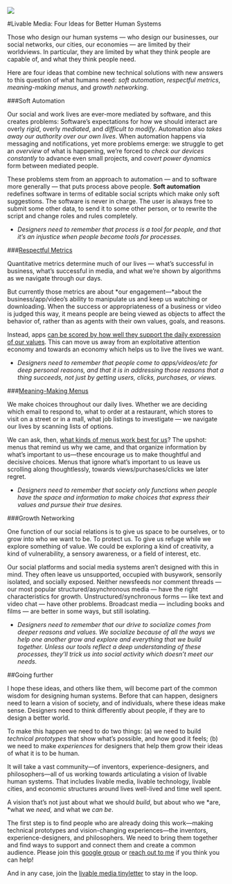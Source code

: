 ![](https://medium2.global.ssl.fastly.net/max/6044/1*P6M5v9YVpMEls10rQkEtZw.png)

#Livable Media: Four Ideas for Better Human Systems

Those who design our human systems — who design our businesses, our social networks, our cities, our economies — are limited by their worldviews. In particular, they are limited by what they think people are capable of, and what they think people need.

Here are four ideas that combine new technical solutions with new answers to this question of what humans need: *soft automation*, *respectful metrics*, *meaning-making menus*, and *growth networking*.

###Soft Automation

Our social and work lives are ever-more mediated by software, and this creates problems: Software’s expectations for how we should interact are overly *rigid*, overly *mediated*, and *difficult to modify*. Automation also *takes away our authority over our own lives*. When automation happens via messaging and notifications, yet more problems emerge: we struggle to get an *overview* of what is happening, we’re forced to *check our devices constantly* to advance even small projects, and *covert power dynamics* form between mediated people.

These problems stem from an approach to automation — and to software more generally — that puts process above people. **Soft automation** redefines software in terms of editable social scripts which make only soft suggestions. The software is never in charge. The user is always free to submit some other data, to send it to some other person, or to rewrite the script and change roles and rules completely.

* *Designers need to remember that process is a tool for people, and that it’s an injustice when people become tools for processes.*

###[Respectful Metrics](http://nxhx.org/maximizing/)

Quantitative metrics determine much of our lives — what’s successful in business, what’s successful in media, and what we’re shown by algorithms as we navigate through our days.

But currently those metrics are about *our engagement—*about the business/app/video’s ability to manipulate us and keep us watching or downloading. When the success or appropriateness of a business or video is judged this way, it means people are being viewed as objects to affect the behavior of, rather than as agents with their own values, goals, and reasons.

Instead, apps [can be scored by how well they support the daily expression of our values](http://nxhx.org/maximizing/). This can move us away from an exploitative attention economy and towards an economy which helps us to live the lives we want.

* *Designers need to remember that people come to apps/videos/etc for deep personal reasons, and that it is in addressing those reasons that a thing succeeds, not just by getting users, clicks, purchases, or views.*

###[Meaning-Making Menus](http://nxhx.org/Choicemaking/)

We make choices throughout our daily lives. Whether we are deciding which email to respond to, what to order at a restaurant, which stores to visit on a street or in a mall, what job listings to investigate — we navigate our lives by scanning lists of options.

We can ask, then, [what kinds of menus work best for us](http://nxhx.org/dfa/)? The upshot: menus that remind us why we came, and that organize information by what’s important to us—these encourage us to make thoughtful and decisive choices. Menus that ignore what’s important to us leave us scrolling along thoughtlessly, towards views/purchases/clicks we later regret.

* *Designers need to remember that society only functions when people have the space and information to make choices that express their values and pursue their true desires.*

###Growth Networking

One function of our social relations is to give us space to be ourselves, or to grow into who we want to be. To protect us. To give us refuge while we explore something of value. We could be exploring a kind of creativity, a kind of vulnerability, a sensory awareness, or a field of interest, etc.

Our social platforms and social media systems aren’t designed with this in mind. They often leave us unsupported, occupied with busywork, sensorily isolated, and socially exposed. Neither newsfeeds nor comment threads — our most popular structured/asynchronous media — have the right characteristics for growth. Unstructured/synchronous forms — like text and video chat — have other problems. Broadcast media — including books and films — are better in some ways, but still isolating.

* *Designers need to remember that our drive to socialize comes from deeper reasons and values. We socialize because of all the ways we help one another grow and explore and everything that we build together. Unless our tools reflect a deep understanding of these processes, they’ll trick us into social activity which doesn’t meet our needs.*

##Going further

I hope these ideas, and others like them, will become part of the common wisdom for designing human systems. Before that can happen, designers need to learn a vision of society, and of individuals, where these ideas make sense. Designers need to think differently about people, if they are to design a better world.

To make this happen we need to do two things: (a) we need to build *technical prototypes* that show what’s possible, and how good it feels; (b) we need to make *experiences* for designers that help them grow their ideas of what it is to be human.

It will take a vast community—of inventors, experience-designers, and philosophers—all of us working towards articulating a vision of livable human systems. That includes livable media, livable technology, livable cities, and economic structures around lives well-lived and time well spent.

A vision that’s not just about what we should *build*, but about who we *are, *what we *need,* and what we *can be*.

The first step is to find people who are already doing this work—making technical prototypes and vision-changing experiences—the inventors, experience-designers, and philosophers. We need to bring them together and find ways to support and connect them and create a common audience. Please join this [google group](https://groups.google.com/forum/#!forum/livable-media) or [reach out to me](http://twitter.com/edelwax) if you think you can help!

And in any case, join the [livable media tinyletter](http://tinyletter.com/livablemedia) to stay in the loop.

